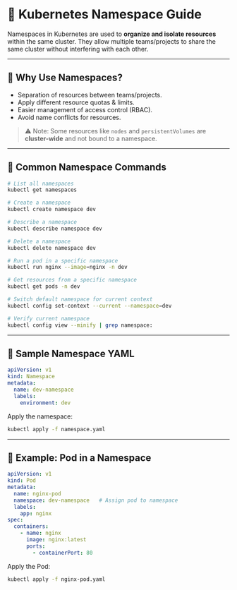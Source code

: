 # 🐳 Kubernetes Namespace Guide

Namespaces in Kubernetes are used to **organize and isolate resources** within the same cluster. They allow multiple teams/projects to share the same cluster without interfering with each other.

---

## 🔹 Why Use Namespaces?

* Separation of resources between teams/projects.
* Apply different resource quotas & limits.
* Easier management of access control (RBAC).
* Avoid name conflicts for resources.

> ⚠️ Note: Some resources like `nodes` and `persistentVolumes` are **cluster-wide** and not bound to a namespace.

---

## 🔹 Common Namespace Commands

```bash
# List all namespaces
kubectl get namespaces

# Create a namespace
kubectl create namespace dev

# Describe a namespace
kubectl describe namespace dev

# Delete a namespace
kubectl delete namespace dev

# Run a pod in a specific namespace
kubectl run nginx --image=nginx -n dev

# Get resources from a specific namespace
kubectl get pods -n dev

# Switch default namespace for current context
kubectl config set-context --current --namespace=dev

# Verify current namespace
kubectl config view --minify | grep namespace:
```

---

## 🔹 Sample Namespace YAML

```yaml
apiVersion: v1
kind: Namespace
metadata:
  name: dev-namespace
  labels:
    environment: dev
```

Apply the namespace:

```bash
kubectl apply -f namespace.yaml
```

---

## 🔹 Example: Pod in a Namespace

```yaml
apiVersion: v1
kind: Pod
metadata:
  name: nginx-pod
  namespace: dev-namespace   # Assign pod to namespace
  labels:
    app: nginx
spec:
  containers:
    - name: nginx
      image: nginx:latest
      ports:
        - containerPort: 80
```

Apply the Pod:

```bash
kubectl apply -f nginx-pod.yaml
```

